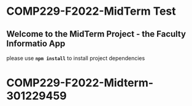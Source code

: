 # COMP229-F2022-MidTerm Test

## Welcome to the MidTerm Project - the Faculty Informatio App

please use **`npm install`** to install project dependencies
# COMP229-F2022-Midterm-301229459
